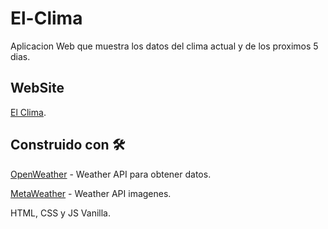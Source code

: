 # El-Clima

Aplicacion Web que muestra los datos del clima actual y de los proximos 5 dias.

## WebSite

[El Clima](https://franco-navarro.github.io/El-Clima/).

## Construido con 🛠️

[OpenWeather](https://openweathermap.org/) - Weather API para obtener datos.

[MetaWeather](https://www.metaweather.com/) - Weather API imagenes.

HTML, CSS y JS Vanilla.
